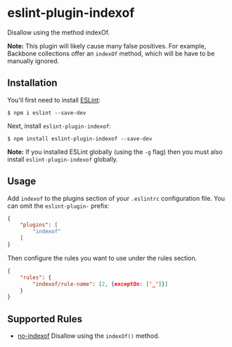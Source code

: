 # eslint-plugin-indexof

Disallow using the method indexOf.

__Note:__ This plugin will likely cause many false positives. For example,
Backbone collections offer an `indexOf` method, which will be have to be
manually ignored.

## Installation

You'll first need to install [ESLint](http://eslint.org):

```
$ npm i eslint --save-dev
```

Next, install `eslint-plugin-indexof`:

```
$ npm install eslint-plugin-indexof --save-dev
```

**Note:** If you installed ESLint globally (using the `-g` flag) then you must also install `eslint-plugin-indexof` globally.

## Usage

Add `indexof` to the plugins section of your `.eslintrc` configuration file. You can omit the `eslint-plugin-` prefix:

```json
{
    "plugins": [
        "indexof"
    ]
}
```


Then configure the rules you want to use under the rules section.

```json
{
    "rules": {
        "indexof/rule-name": [2, {exceptOn: ['_']}]
    }
}
```

## Supported Rules

* [no-indexof](docs/rules/no-indexof.md) Disallow using the `indexOf()` method.







